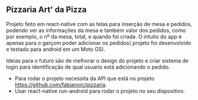 ## Pizzaria Art' da Pizza
Projeto feito em react-native com as telas para inserção de mesa e pedidos, podendo ver as informações da mesa e também valor dos pedidos, como por exemplo, o nº da mesa, total, e quando foi criada.
O intuito do app é apenas para o garçom poder adicionar os pedidos( projeto foi desenvolvido e testado para android em um Moto G5).



Ideias para o futuro são de melhorar o design do projeto e criar sistema de login para identificação de qual usuario está adicionando o pedido.


 - Para rodar o projeto necessita da API que está no projeto https://github.com/fabianoic/pizzaria.
 - Usar react-native run-android para rodar o projeto no seu dispositivo.
